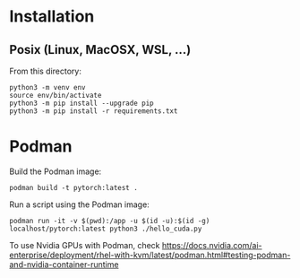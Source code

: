 Installation
============

Posix (Linux, MacOSX, WSL, ...)
-------------------------------

From this directory:

```
python3 -m venv env
source env/bin/activate
python3 -m pip install --upgrade pip
python3 -m pip install -r requirements.txt
```

Podman
======

Build the Podman image:
```
podman build -t pytorch:latest .
```

Run a script using the Podman image:
```
podman run -it -v $(pwd):/app -u $(id -u):$(id -g) localhost/pytorch:latest python3 ./hello_cuda.py
```

To use Nvidia GPUs with Podman, check https://docs.nvidia.com/ai-enterprise/deployment/rhel-with-kvm/latest/podman.html#testing-podman-and-nvidia-container-runtime
